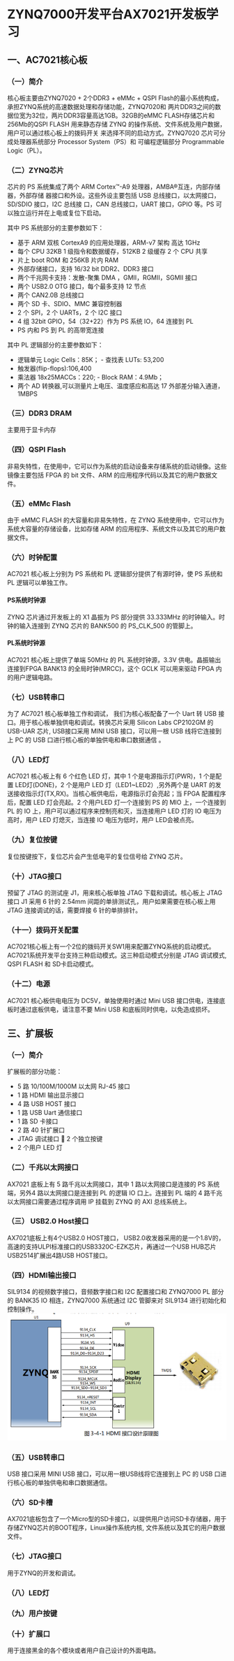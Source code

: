 # ZYNQ7000开发平台AX7021开发板学习

## 一、AC7021核心板
### （一）简介
核心板主要由ZYNQ7020 + 2个DDR3 + eMMc + QSPI Flash的最小系统构成，承担ZYNQ系统的高速数据处理和存储功能，ZYNQ7020和
两片DDR3之间的数据位宽为32位，两片DDR3容量高达1GB。32GB的eMMC FLASH存储芯片和256Mb的QSPI FLASH
用来静态存储 ZYNQ 的操作系统、文件系统及用户数据，用户可以通过核心板上的拨码开关
来选择不同的启动方式。ZYNQ7020 芯片可分成处理器系统部分 Processor System（PS）和
可编程逻辑部分 Programmable Logic（PL）。
### （二）ZYNQ芯片
芯片的 PS 系统集成了两个 ARM Cortex™-A9 处理器，AMBA®互连，内部存储器，外部存储
器接口和外设。这些外设主要包括 USB 总线接口，以太网接口，SD/SDIO 接口，I2C 总线接
口，CAN 总线接口，UART 接口，GPIO 等。PS 可以独立运行并在上电或复位下启动。


其中 PS 系统部分的主要参数如下：
- 基于 ARM 双核 CortexA9 的应用处理器，ARM-v7 架构 高达 1GHz
- 每个 CPU 32KB 1 级指令和数据缓存，512KB 2 级缓存 2 个 CPU 共享
- 片上 boot ROM 和 256KB 片内 RAM
- 外部存储接口，支持 16/32 bit DDR2、DDR3 接口
- 两个千兆网卡支持：发散-聚集 DMA ，GMII，RGMII，SGMII 接口
- 两个 USB2.0 OTG 接口，每个最多支持 12 节点
- 两个 CAN2.0B 总线接口
- 两个 SD 卡、SDIO、MMC 兼容控制器
- 2 个 SPI，2 个 UARTs，2 个 I2C 接口
- 4 组 32bit GPIO，54（32+22）作为 PS 系统 IO，64 连接到 PL
- PS 内和 PS 到 PL 的高带宽连接


其中 PL 逻辑部分的主要参数如下：
- 逻辑单元 Logic Cells：85K； - 查找表 LUTs: 53,200
- 触发器(flip-flops):106,400
- 乘法器 18x25MACCs：220; - Block RAM：4.9Mb； 
- 两个 AD 转换器,可以测量片上电压、温度感应和高达 17 外部差分输入通道，1MBPS
### （三）DDR3 DRAM
主要用于显卡内存
### （四）QSPI Flash
非易失特性，在使用中，它可以作为系统的启动设备来存储系统的启动镜像。这些镜像主要包括 FPGA 的 bit 文件、ARM 的应用程序代码以及其它的用户数据文件。
### （五）eMMc Flash
由于 eMMC FLASH 的大容量和非易失特性，在 ZYNQ 系统使用中，它可以作为系统大容量的存储设备，比如存储 ARM 的应用程序、系统文件以及其它的用户数据文件。
### （六）时钟配置
AC7021 核心板上分别为 PS 系统和 PL 逻辑部分提供了有源时钟，使 PS 系统和 PL 逻辑可以单独工作。
#### PS系统时钟源 
ZYNQ 芯片通过开发板上的 X1 晶振为 PS 部分提供 33.333MHz 的时钟输入。时钟的输入连接到 ZYNQ 芯片的 BANK500 的 PS_CLK_500 的管脚上。
#### PL系统时钟源
AC7021 核心板上提供了单端 50MHz 的 PL 系统时钟源，3.3V 供电。晶振输出连接到FPGA BANK13 的全局时钟(MRCC)，这个 GCLK 可以用来驱动 FPGA 内的用户逻辑电路。
### （七）USB转串口
为了 AC7021 核心板单独工作和调试， 我们为核心板配备了一个 Uart 转 USB 接口。用于核心板单独供电和调试。转换芯片采用 Silicon Labs CP2102GM 的 USB-UAR 芯片, USB接口采用 MINI USB 接口，可以用一根 USB 线将它连接到上 PC 的 USB 口进行核心板的单独供电和串口数据通信 。
### （八）LED灯
AC7021 核心板上有 6 个红色 LED 灯，其中 1 个是电源指示灯(PWR)，1 个是配置 LED灯(DONE)，2 个是用户 LED 灯（LED1~LED2）,另外两个是 UART 的发送接收指示灯(TX,RX)。当核心板供电后，电源指示灯会亮起；当 FPGA 配置程序后，配置 LED 灯会亮起。2 个用户LED 灯一个连接到 PS 的 MIO 上，一个连接到 PL 的 IO 上，用户可以通过程序来控制亮和灭，当连接用户 LED 灯的 IO 电压为高时，用户 LED 灯熄灭，当连接 IO 电压为低时，用户 LED会被点亮。
### （九）复位按键
复位按键按下，复位芯片会产生低电平的复位信号给 ZYNQ 芯片。
### （十）JTAG接口
预留了 JTAG 的测试座 J1，用来核心板单独 JTAG 下载和调试。核心板上 JTAG 接口 J1 采用 6 针的 2.54mm 间距的单排测试孔，用户如果需要在核心板上用 JTAG 连接调试的话，需要焊接 6 针的单排排针。
### （十一）拨码开关配置
AC7021核心板上有一个2位的拨码开关SW1用来配置ZYNQ系统的启动模式。AC7021系统开发平台支持三种启动模式。这三种启动模式分别是 JTAG 调试模式, QSPI FLASH 和 SD卡启动模式。
### （十二）电源
AC7021 核心板供电电压为 DC5V，单独使用时通过 Mini USB 接口供电，连接底板时通过底板供电，请注意不要 Mini USB 和底板同时供电，以免造成损坏。
## 三、扩展板
### （一）简介
扩展板的部分功能：
- 5 路 10/100M/1000M 以太网 RJ-45 接口
- 1 路 HDMI 输出显示接口
- 4 路 USB HOST 接口
- 1 路 USB Uart 通信接口
- 1 路 SD 卡接口
- 2 路 40 针扩展口
- JTAG 调试接口  2 个独立按键
- 2 个用户 LED 灯
### （二）千兆以太网接口
AX7021 底板上有 5 路千兆以太网接口，其中 1 路以太网接口是连接的 PS 系统端，另外4 路以太网接口是连接到 PL 的逻辑 IO 口上。连接到 PL 端的 4 路千兆以太网接口需要通过程序调用 IP 挂载到 ZYNQ 的 AXI 总线系统上。
### （三） USB2.0 Host接口
AX7021底板上有4个USB2.0 HOST接口， USB2.0收发器采用的是一个1.8V的，高速的支持ULPI标准接口的USB3320C-EZK芯片，再通过一个USB HUB芯片USB2514扩展出4路USB HOST接口。
### （四）HDMI输出接口
SIL9134 的视频数字接口，音频数字接口和 I2C 配置接口和 ZYNQ7000 PL 部分的 BANK35 IO 相连，ZYNQ7000 系统通过 I2C 管脚来对 SIL9134 进行初始化和控制操作。
![HDMI接口设计原理图](https://github.com/vlice1999/2019.github.io/blob/master/HDML.png)
### （五）USB转串口
USB 接口采用 MINI USB 接口，可以用一根USB线将它连接到上 PC 的 USB 口进行核心板的单独供电和串口数据通信。
### （六）SD卡槽
AX7021底板包含了一个Micro型的SD卡接口，以提供用户访问SD卡存储器，用于存储ZYNQ芯片的BOOT程序，Linux操作系统内核, 文件系统以及其它的用户数据文件。
### （七）JTAG接口
用于ZYNQ的开发和调试。
### （八）LED灯
### （九）用户按键
### （十）扩展口
用于连接黑金的各个模块或者用户自己设计的外面电路。
